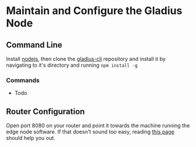 # Maintain and Configure the Gladius Node

## Command Line

Install [nodejs](https://nodejs.org/en/download/), then clone the
[gladius-cli](https://github.com/gladiusio/gladius-cli)
repository and install it by navigating to it's directory and running
`npm install -g`

### Commands

- Todo

## Router Configuration

Open port 8080 on your router and point it towards the machine running the
edge node software. If that doesn't sound too easy, reading
[this page](https://en.wikipedia.org/wiki/Port_forwarding) should help you out.
